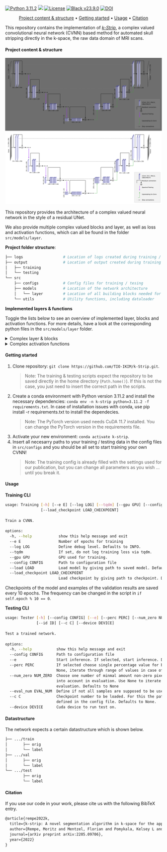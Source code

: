 [![Python 3.11.2](https://img.shields.io/badge/python-3.11.2-blue.svg)](https://www.python.org/downloads/release/python-3106/) <img src="https://img.shields.io/badge/PyTorch-EE4C2C?style=flat-square&logo=Pytorch&logoColor=white"/></a> [![License](https://img.shields.io/badge/License-Apache_2.0-blue.svg)](https://opensource.org/licenses/Apache-2.0) [![Black v23.9.0](https://img.shields.io/badge/black-23.9.0-orange)](https://black.readthedocs.io/en/stable/getting_started.html) [![DOI](https://img.shields.io/badge/DOI-10.1103%2FPhysRevX.11.021060-blue)](https://arxiv.org/abs/2205.09706)

<div align="center">

[Project content & structure](#Project-content-structure) • [Getting started](#getting-started) • [Usage](#usage) • [Citation](#Citation)

</div>

This repository contains the implementation of [_k-Strip_](https://arxiv.org/abs/2205.09706), a complex valued convolutional neural network (CVNN) based method for automated skull stripping directly in the k-space, the raw data domain of MRI scans.

#### Project content & structure

![ResUNet](Figures/cResUNet_dark.png#gh-dark-mode-only)
![ResUNet](Figures/cResUNet_light.png#gh-light-mode-only)

This repository provides the architecture of a complex valued neural network in the style of a residual UNet.

We also provide multiple complex valued blocks and layer, as well as loss and activation functions, which can all be found in the folder ```src/models/layer```.


**Project folder structure**:
```bash  
├── logs                  # Location of logs created during training / testing
├── output                # Location of output created during training / testing
│   ├── training  
│   └── testing  
└── src  
    ├── configs           # Config files for training / tesing  
    ├── models            # Location of the network architecture
    │   └── layer         # Location of all building blocks needed for the network
    └── utils             # Utility functions, including dataloader
```

**Implemented layers & functions**

Toggle the lists below to see an overview of implemented layer, blocks and activation functions. For more details, have a look at the corresponding python files in the ```src/models/layer``` folder.

<details>
    <summary markdown="span">Complex layer & blocks</summary>

- cBatchNorm
- cConvolution
- cDoubleConvolution
- cRsidualBlock
- cTransposedConvolution
- Spectral Pooling
- cDropout
- cUpsampling
</details>

<details>
    <summary markdown="span">Complex activation functions</summary>

- cReLU
- clReLU
- cELU
- cPReLU
- cSELU
- cTanh
- cSigmoid
- PhaseAmplitudeReLU
- PhaseReLU
- Cardioid
- AmplitudeReLU
- cLogReLU
</details>

#### Getting started
1. Clone repository: ```git clone https://github.com/TIO-IKIM/k-Strip.git```.
   >Note: The training & testing scripts expect the repository to be saved directly in the home directory (```Path.home()```). If this is not the case, you just need to insert the correct path in the scripts.
2. Create a conda environment with Python version 3.11.2 and install the necessary dependencies: ```conda env -n k-strip python=3.11.2 -f requirements.txt```.
In case of installation issues with conda, use pip install -r requirements.txt to install the dependecies.
    >Note: The PyTorch version used needs CuDA 11.7 installed. You can change the PyTorch version in the requirements file.
3. Activate your new environment: ```conda activate k-strip```.
4. Insert all necesarry paths to your training / testing data in the config files in ```src/configs``` and you should be all set to start training your own CVNN!
   > Note: The training config is already filled with the settings used for our publication, but you can change all parameters as you wish ... until you break it.


#### Usage

**Training CLI**

```bash
usage: Training [-h] [--e E] [--log LOG] [--tqdm] [--gpu GPU] [--config CONFIG] [--load LOAD]
                [--load_checkpoint LOAD_CHECKPOINT]

Train a CVNN.

options:
  -h, --help            show this help message and exit
  --e E                 Number of epochs for training
  --log LOG             Define debug level. Defaults to INFO.
  --tqdm                If set, do not log training loss via tqdm.
  --gpu GPU             GPU used for training.
  --config CONFIG       Path to configuration file
  --load LOAD           Load model by giving path to saved model. Defaults to None.
  --load_checkpoint LOAD_CHECKPOINT
                        Load checkpoint by giving path to checkpoint. Defaults to None.
```
Checkpoints of the model and examples of the validation results are saved every 10 epochs. The frequency can be changed in the script in ```if self.epoch % 10 == 0```.

**Testing CLI**

```bash
usage: Tester [-h] [--config CONFIG] [--e] [--perc PERC] [--num_zero NUM_ZERO] [--eval_num EVAL_NUM]
              [--id ID] [--c C] [--device DEVICE]

Test a trained network.

options:
  -h, --help           show this help message and exit
  --config CONFIG      Path to configuration file
  --e                  Start inference. If selected, start inference. Defaults to True.
  --perc PERC          If selected choose single percentage value for binary masking in evaluation. If
                       None, iterate through range of values in case of evaluation. Defaults to None
  --num_zero NUM_ZERO  Choose one number of minmal amount non-zero pixels in segmentation masks to be taken
                       into account in evaluation. Use None to iterate through range of values in case of
                       evaluation. Defaults to None
  --eval_num EVAL_NUM  Define if not all samples are supposed to be used for evaluation. Defaults to None.
  --c C                Checkpoint number to be loaded. For this the path to the checkpoints need to be
                       defined in the config file. Defaults to None.
  --device DEVICE      Cuda device to run test on.
```

#### Datastructure

The network expects a certain datastructure which is shown below.
```bash  
├── .../train  
│       ├── orig
│       └── label  
├── .../val  
│       ├── orig
│       └── label  
└── .../test  
        ├── orig
        └── label  
```

#### Citation

If you use our code in your work, please cite us with the following BibTeX entry.
```latex
@article{rempe2022k,
  title={k-strip: A novel segmentation algorithm in k-space for the application of skull stripping},
  author={Rempe, Moritz and Mentzel, Florian and Pomykala, Kelsey L and Haubold, Johannes and Nensa, Felix and Kr{\"o}ninger, Kevin and Egger, Jan and Kleesiek, Jens},
  journal={arXiv preprint arXiv:2205.09706},
  year={2022}
}
```
